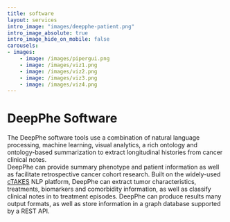 ```yaml
---
title: software
layout: services
intro_image: "images/deepphe-patient.png"
intro_image_absolute: true
intro_image_hide_on_mobile: false
carousels:
- images:
    - image: /images/pipergui.png
    - image: /images/viz1.png
    - image: /images/viz2.png
    - image: /images/viz3.png
    - image: /images/viz4.png
---
```


# DeepPhe Software

The DeepPhe software tools use a combination of natural language processing, machine learning, visual analytics, a rich ontology and ontology-based summarization to extract longitudinal histories from cancer clinical notes.  
DeepPhe can provide summary phenotype and patient information as well as facilitate retrospective cancer cohort research. 
Built on the widely-used [cTAKES](http://ctakes.apache.org) NLP platform, DeepPhe can extract tumor characteristics, treatments, biomarkers and comorbidity information, as well as classify clinical notes in to treatment episodes.
DeepPhe can produce results many output formats, as well as store information in a graph database supported by a REST API.

<!--- The details in the old Information Model paper are nowhere near accurate anymore.  I moved the link to the papers page.  spf  -->
